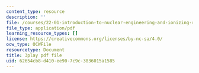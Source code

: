 ```yaml
---
content_type: resource
description: ''
file: /courses/22-01-introduction-to-nuclear-engineering-and-ionizing-radiation-fall-2016/62654cb8d410ee907c9c3836015a1585_z_xyx-z6arc.pdf
file_type: application/pdf
learning_resource_types: []
license: https://creativecommons.org/licenses/by-nc-sa/4.0/
ocw_type: OCWFile
resourcetype: Document
title: 3play pdf file
uid: 62654cb8-d410-ee90-7c9c-3836015a1585
---
```

